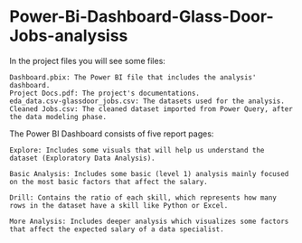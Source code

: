 # Power-Bi-Dashboard-Glass-Door-Jobs-analysiss
In the project files you will see some files:

    Dashboard.pbix: The Power BI file that includes the analysis' dashboard.
    Project Docs.pdf: The project's documentations.
    eda_data.csv-glassdoor_jobs.csv: The datasets used for the analysis.
    Cleaned Jobs.csv: The cleaned dataset imported from Power Query, after the data modeling phase.

The Power BI Dashboard consists of five report pages:

    Explore: Includes some visuals that will help us understand the dataset (Exploratory Data Analysis).

    Basic Analysis: Includes some basic (level 1) analysis mainly focused on the most basic factors that affect the salary.

    Drill: Contains the ratio of each skill, which represents how many rows in the dataset have a skill like Python or Excel.

    More Analysis: Includes deeper analysis which visualizes some factors that affect the expected salary of a data specialist.


